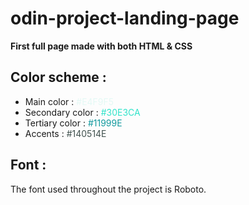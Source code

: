 # odin-project-landing-page
**First full page made with both HTML &amp; CSS**


## Color scheme :
* Main color : <span style="color: #E4F9F5; ">#E4F9F5</span>
* Secondary color : <span style="color: #30E3CA; ">#30E3CA</span>
* Tertiary color : <span style="color: #11999E; ">#11999E</span>
* Accents : <span style="color: #40514E; ">#140514E</span>

## Font :

The font used throughout the project is Roboto.